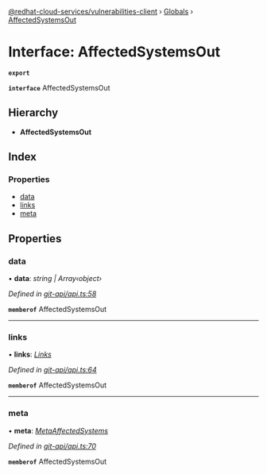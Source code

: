 [@redhat-cloud-services/vulnerabilities-client](../README.md) › [Globals](../globals.md) › [AffectedSystemsOut](affectedsystemsout.md)

# Interface: AffectedSystemsOut

**`export`** 

**`interface`** AffectedSystemsOut

## Hierarchy

* **AffectedSystemsOut**

## Index

### Properties

* [data](affectedsystemsout.md#data)
* [links](affectedsystemsout.md#links)
* [meta](affectedsystemsout.md#meta)

## Properties

###  data

• **data**: *string | Array‹object›*

*Defined in [git-api/api.ts:58](https://github.com/RedHatInsights/javascript-clients/blob/master/packages/vulnerabilities/git-api/api.ts#L58)*

**`memberof`** AffectedSystemsOut

___

###  links

• **links**: *[Links](links.md)*

*Defined in [git-api/api.ts:64](https://github.com/RedHatInsights/javascript-clients/blob/master/packages/vulnerabilities/git-api/api.ts#L64)*

**`memberof`** AffectedSystemsOut

___

###  meta

• **meta**: *[MetaAffectedSystems](metaaffectedsystems.md)*

*Defined in [git-api/api.ts:70](https://github.com/RedHatInsights/javascript-clients/blob/master/packages/vulnerabilities/git-api/api.ts#L70)*

**`memberof`** AffectedSystemsOut
